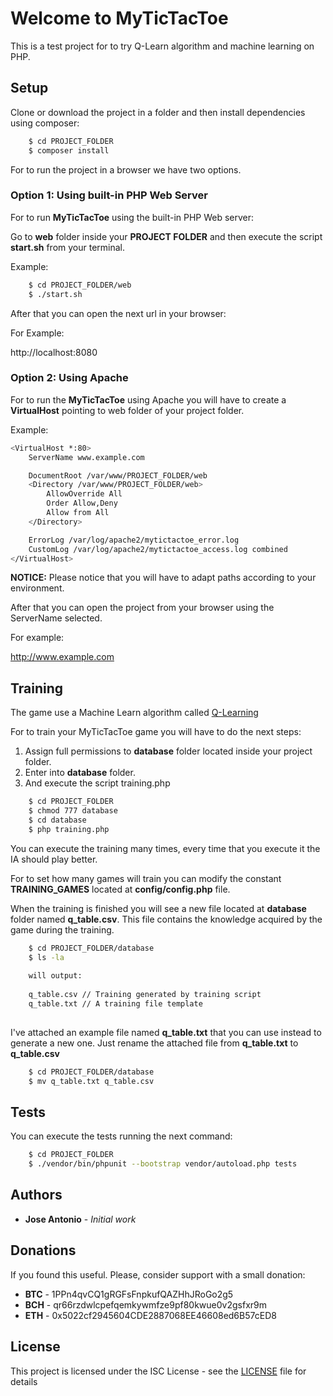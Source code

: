 # Welcome to MyTicTacToe

This is a test project for to try Q-Learn algorithm and machine learning on PHP.

## Setup

Clone or download the project in a folder and then install dependencies using composer:

```bash
    $ cd PROJECT_FOLDER
    $ composer install
```

For to run the project in a browser we have two options.

### Option 1: Using built-in PHP Web Server

For to run **MyTicTacToe** using the built-in PHP Web server:

Go to **web** folder inside your **PROJECT FOLDER** and then execute the script **start.sh** from your terminal.

Example:

```bash
    $ cd PROJECT_FOLDER/web
    $ ./start.sh
```

After that you can open the next url in your browser:

For Example:

http://localhost:8080

### Option 2: Using Apache

For to run the **MyTicTacToe** using Apache you will have to create a **VirtualHost** pointing to web folder of your project folder.

Example:

```bash
<VirtualHost *:80>
    ServerName www.example.com

    DocumentRoot /var/www/PROJECT_FOLDER/web
    <Directory /var/www/PROJECT_FOLDER/web>
        AllowOverride All
        Order Allow,Deny
        Allow from All
    </Directory>

    ErrorLog /var/log/apache2/mytictactoe_error.log
    CustomLog /var/log/apache2/mytictactoe_access.log combined
</VirtualHost>
```

**NOTICE:** Please notice that you will have to adapt paths according to your environment.

After that you can open the project from your browser using the ServerName selected.

For example:

http://www.example.com

## Training

The game use a Machine Learn algorithm called [Q-Learning](https://en.wikipedia.org/wiki/Q-learning)

For to train your MyTicTacToe game you will have to do the next steps:

1. Assign full permissions to **database** folder located inside your project folder.
2. Enter into **database** folder.
3. And execute the script training.php

```bash
    $ cd PROJECT_FOLDER
    $ chmod 777 database
    $ cd database
    $ php training.php
```

You can execute the training many times, every time that you execute it the IA should play better.

For to set how many games will train you can modify the constant **TRAINING_GAMES** located at **config/config.php** file.

When the training is finished you will see a new file located at **database** folder named **q_table.csv**. This file contains the knowledge acquired by the game during the training.

```bash
    $ cd PROJECT_FOLDER/database
    $ ls -la
    
    will output:
    
    q_table.csv // Training generated by training script
    q_table.txt // A training file template
    
```

I've attached an example file named **q_table.txt** that you can use instead to generate a new one. Just rename the attached file from **q_table.txt** to **q_table.csv**

```bash
    $ cd PROJECT_FOLDER/database
    $ mv q_table.txt q_table.csv
```

## Tests

You can execute the tests running the next command:

```bash
    $ cd PROJECT_FOLDER
    $ ./vendor/bin/phpunit --bootstrap vendor/autoload.php tests
```

## Authors

* **Jose Antonio** - *Initial work*

## Donations

If you found this useful. Please, consider support with a small donation:

* **BTC** - 1PPn4qvCQ1gRGFsFnpkufQAZHhJRoGo2g5
* **BCH** - qr66rzdwlcpefqemkywmfze9pf80kwue0v2gsfxr9m
* **ETH** - 0x5022cf2945604CDE2887068EE46608ed6B57cED8

## License

This project is licensed under the ISC License - see the [LICENSE](LICENSE) file for details